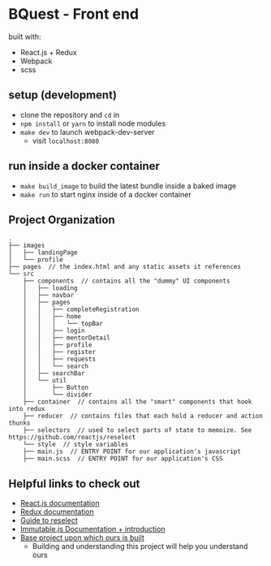 # BQuest - Front end

built with:
* React.js + Redux
* Webpack
* scss

## setup (development)

- clone the repository and `cd` in
- `npm install` or `yarn` to install node modules
- `make dev` to launch webpack-dev-server
    - visit `localhost:8080`

## run inside a docker container

- `make build_image` to build the latest bundle inside a baked image
- `make run` to start nginx inside of a docker container

## Project Organization
```
.
├── images  
│   ├── landingPage
│   └── profile
├── pages  // the index.html and any static assets it references
└── src
    ├── components  // contains all the "dummy" UI components
    │   ├── loading
    │   ├── navbar
    │   ├── pages
    │   │   ├── completeRegistration
    │   │   ├── home
    │   │   │   └── topBar
    │   │   ├── login
    │   │   ├── mentorDetail
    │   │   ├── profile
    │   │   ├── register
    │   │   ├── requests
    │   │   └── search
    │   ├── searchBar
    │   └── util
    │       ├── Button
    │       └── divider
    ├── container  // contains all the "smart" components that hook into redux
    ├── reducer  // contains files that each hold a reducer and action thunks
    ├── selectors  // used to select parts of state to memoize. See https://github.com/reactjs/reselect
    └── style  // style variables
    ├── main.js  // ENTRY POINT for our application's javascript
    ├── main.scss  // ENTRY POINT for our application's CSS
```

## Helpful links to check out
* [React.js documentation](https://reactjs.org/docs/hello-world.html)
* [Redux documentation](https://redux.js.org/introduction)
* [Guide to reselect](https://github.com/reactjs/reselect)
* [Immutable.js Documentation + introduction](https://facebook.github.io/immutable-js/)
* [Base project upon which ours is built](https://github.com/xorkevin/reactant)
    * Building and understanding this project will help you understand ours
    
